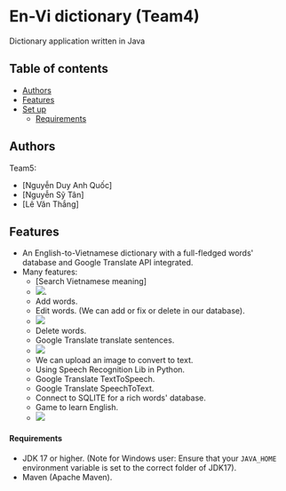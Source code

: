# En-Vi dictionary (Team4)

Dictionary application written in Java


## Table of contents

- [Authors](#authors)
- [Features](#features)
- [Set up](#set-up)
    - [Requirements](#requirements)
     

## Authors

Team5:

- [Nguyễn Duy Anh Quốc]
- [Nguyễn Sỹ Tân]
- [Lê Văn Thắng]

## Features

- An English-to-Vietnamese dictionary with a full-fledged words' database and Google Translate API
  integrated.
- Many features:
    - [Search Vietnamese meaning]
    - ![](https://scontent.fhan14-1.fna.fbcdn.net/v/t1.15752-9/387616214_314712077999257_1899893553957430823_n.png?_nc_cat=101&ccb=1-7&_nc_sid=8cd0a2&_nc_eui2=AeFijQIB0KyCkrob_JnXcxEHXQ0ZZW9NdnVdDRllb012dbEiJJtlQax7G3OuIEEO1HDXpcjQMti8KcIM9Vu1qZbM&_nc_ohc=09rz4s3PmAYAX9UqbXA&_nc_ht=scontent.fhan14-1.fna&oh=03_AdS4HIUArt64-uw0AUvQ4NV4P0388eAoBWRDt25zqajeeA&oe=65835726). 
    - Add words.
    - Edit words. (We can add or fix or delete in our database).
    - ![](https://scontent.fhan14-2.fna.fbcdn.net/v/t1.15752-9/387477738_901124444691477_1639116943849300750_n.png?_nc_cat=106&ccb=1-7&_nc_sid=8cd0a2&_nc_eui2=AeGGaouSps1v-ia9P93HFQa8I1R7061yabwjVHvTrXJpvENpAjm6ZdNwAgtAhRzEiSqZxTZDkOu5Y83bAIZxBz7i&_nc_ohc=Rf6RqYwwEuAAX-X7POf&_nc_ht=scontent.fhan14-2.fna&oh=03_AdRRqm-FUkE_et0n4uwZTvu18Nr8WR6XOP7q7tCizZkThg&oe=658359BA)
    - Delete words.
    - Google Translate translate sentences.
    - ![](https://scontent.fhan14-3.fna.fbcdn.net/v/t1.15752-9/386866355_2657816904384698_2872635496889568044_n.png?_nc_cat=104&ccb=1-7&_nc_sid=8cd0a2&_nc_eui2=AeE1CvXyDnfxSm4w728tubuGZtdziLtkWUxm13OIu2RZTIkBjhAu_Z41t5n7MnOB_1rGaBgN8lp_g45cWH3Tmhm_&_nc_ohc=6Peg7W9etUIAX81iMpq&_nc_ht=scontent.fhan14-3.fna&oh=03_AdQDAK3BhCWgNjj7dFBz3xcOugx1Pi99oinDIsH_dm1IpA&oe=65837066)
    - We can upload an image to convert to text.
    - Using Speech Recognition Lib in Python.
    - Google Translate TextToSpeech.
    - Google Translate SpeechToText.
    - Connect to SQLITE for a rich words' database.
    - Game to learn English.
    - ![](https://scontent.fhan14-4.fna.fbcdn.net/v/t1.15752-9/368124856_724675429574849_7179835473482074104_n.png?_nc_cat=109&ccb=1-7&_nc_sid=8cd0a2&_nc_eui2=AeHq7u4Ns7GIRzCZ-oxEdFNPqmnZo23gfkKqadmjbeB-Qiuh612XiaKUn9oTPG6mAhRRR6XEBmB7mPBpnUigx6NJ&_nc_ohc=Q8i5nFm8anwAX861ZJc&_nc_ht=scontent.fhan14-4.fna&oh=03_AdTNCwYxCUlnqlESBwER9zfuFy0su933C87DzUekhvQ9BA&oe=65836ACE)
#### Requirements

- JDK 17 or higher. (Note for Windows user: Ensure that your `JAVA_HOME` environment variable is set
  to the correct folder of JDK17).
- Maven (Apache Maven).

